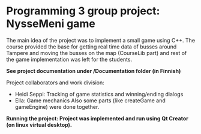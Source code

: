 # Programming 3 group project: NysseMeni game

The main idea of the project was to implement a small game using C++. The course provided the base for getting real time data of busses around Tampere and moving the busses on the map (CourseLib part) and rest of the game implementation was left for the students.

**See project documentation under /Documentation folder (in Finnish)**

Project collaborators and work division:
- Heidi Seppi: Tracking of game statistics and winning/ending dialogs
- Ella: Game mechanics
Also some parts (like createGame and gameEngine) were done together.

**Running the project: Project was implemented and run using Qt Creator (on linux virtual desktop).**
